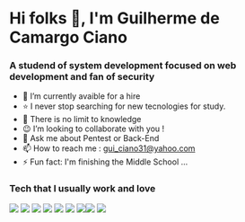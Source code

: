 # Hi folks 👋,  I'm Guilherme de Camargo Ciano

### A studend of system development focused on web development and fan of security


- 🤔   I’m currently avaible for a hire 
- ⭐   I never stop searching for new tecnologies for study. 
- 🌱  There is no limit to knowledge
- 😉  I’m looking to collaborate with you ! 
- 💬  Ask me about Pentest or Back-End
- 📫  How to reach me : gui_ciano31@yahoo.com
- ⚡   Fun fact: I'm finishing the Middle School ...

### Tech that I usually work and love

<img src="https://lh3.googleusercontent.com/proxy/ddJwP0f6cJ8bYD6bmx1323ANHVx9gtfVej3zEBnZnROoXeZIMrhtLqTG70GE2dEJl5rp45S8vl3LMUL2gwqzvrJYQu12gOXGFt0pWGZPYxk8uxnKtMGiVyVEOYUZALtRnwV1YQ6ZXqhJN_SRbbVcgd6q1rm-lA"></img> <img src="https://lh3.googleusercontent.com/proxy/5P7S_4uWGuFReFpnw6TkmrUBpEZzuoTrBtdLmG03KcFMx07y3tNDxHcx1mupgywsRk8uJ7WfTg2Z2RDG5nYWxctAcO2OodXzS63gmzUl"></img> <img src="https://i.pinimg.com/474x/61/90/7b/61907bc80059e31908b36ecc6baf2f25.jpg"></img> <img src="https://d2eip9sf3oo6c2.cloudfront.net/tags/images/000/000/256/square_256/nodejslogo.png"></img> <img src="https://cdn.iconscout.com/icon/free/png-256/python-20-1175115.png"></img> <img src="https://cdn130.picsart.com/307306609246201.jpg?type=webp&to=crop&r=256"></img> <img src="https://pngimg.com/uploads/mysql/mysql_PNG36.png"></img><img src="https://avatars0.githubusercontent.com/u/10157389?s=400&v=4"></img> <img src="https://cdn.iconscout.com/icon/free/png-256/react-1-282599.png"></img>


